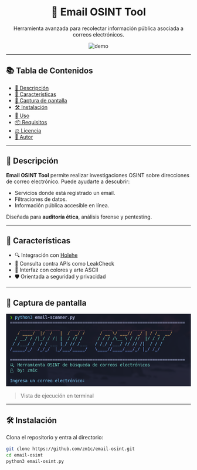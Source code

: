 <h1 align="center">📧 Email OSINT Tool</h1>

<p align="center">
  Herramienta avanzada para recolectar información pública asociada a correos electrónicos.
</p>

<p align="center">
  <img src="img/demo.png" alt="demo" width="700"/>
</p>

---

## 📚 Tabla de Contenidos

- [🎯 Descripción](#-descripción)
- [🚀 Características](#-características)
- [📸 Captura de pantalla](#-captura-de-pantalla)
- [🛠️ Instalación](#️-instalación)
- [🧪 Uso](#-uso)
- [📦 Requisitos](#-requisitos)
- [⚖️ Licencia](#️-licencia)
- [👤 Autor](#-autor)

---

## 🎯 Descripción

**Email OSINT Tool** permite realizar investigaciones OSINT sobre direcciones de correo electrónico. Puede ayudarte a descubrir:

- Servicios donde está registrado un email.
- Filtraciones de datos.
- Información pública accesible en línea.

Diseñada para **auditoría ética**, análisis forense y pentesting.

---

## 🚀 Características

- 🔍 Integración con [Holehe](https://github.com/megadose/holehe)
- 🧠 Consulta contra APIs como LeakCheck
- 🎨 Interfaz con colores y arte ASCII
- 🛡️ Orientada a seguridad y privacidad

---

## 📸 Captura de pantalla

![demo](img/tool.png)

> Vista de ejecución en terminal

---

## 🛠️ Instalación

Clona el repositorio y entra al directorio:

```bash
git clone https://github.com/zm1c/email-osint.git
cd email-osint
python3 email-osint.py
